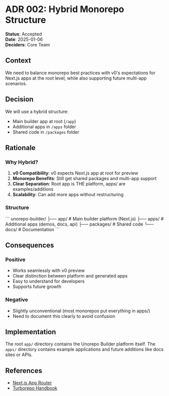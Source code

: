 # ADR 002: Hybrid Monorepo Structure

**Status**: Accepted  
**Date**: 2025-01-06  
**Deciders**: Core Team

## Context

We need to balance monorepo best practices with v0's expectations for Next.js apps at the root level, while also supporting future multi-app scenarios.

## Decision

We will use a hybrid structure:
- Main builder app at root (`/app`)
- Additional apps in `/apps` folder
- Shared code in `/packages` folder

## Rationale

### Why Hybrid?

1. **v0 Compatibility**: v0 expects Next.js app at root for preview
2. **Monorepo Benefits**: Still get shared packages and multi-app support
3. **Clear Separation**: Root app is THE platform, apps/ are examples/additions
4. **Scalability**: Can add more apps without restructuring

### Structure

\`\`\`
unorepo-builder/
├── app/              # Main builder platform (Next.js)
├── apps/             # Additional apps (demos, docs, api)
├── packages/         # Shared code
└── docs/             # Documentation
\`\`\`

## Consequences

### Positive
- Works seamlessly with v0 preview
- Clear distinction between platform and generated apps
- Easy to understand for developers
- Supports future growth

### Negative
- Slightly unconventional (most monorepos put everything in apps/)
- Need to document this clearly to avoid confusion

## Implementation

The root `app/` directory contains the Unorepo Builder platform itself. The `apps/` directory contains example applications and future additions like docs sites or APIs.

## References

- [Next.js App Router](https://nextjs.org/docs/app)
- [Turborepo Handbook](https://turbo.build/repo/docs/handbook)
